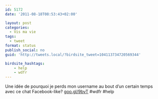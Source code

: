 ```yaml
---
id: 5172
date: '2011-08-18T08:53:43+02:00'

layout: post
categories:
  - Vis ma vie
tags:
  - tweet
format: status
publish_social: no
guid: 'http://tweets.local/?birdsite_tweet=104113734720569344'

birdsite_hashtags:
    - help
    - wdfr
---
```


Une idée de pourquoi je perds mon username au bout d’un certain temps avec ce chat Facebook-like? [goo.gl/9bvT](http://goo.gl/9bvT) #wdfr #help